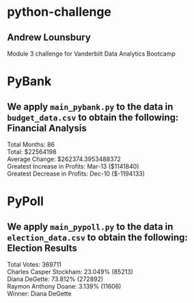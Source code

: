 # python-challenge
## Andrew Lounsbury
Module 3 challenge for Vanderbilt Data Analytics Bootcamp
# PyBank
We apply `main_pybank.py` to the data in `budget_data.csv` to obtain the following: \
Financial Analysis
-----------------------------------
Total Months: 86 \
Total: $22564198 \
Average Change: \$262374.3953488372 \
Greatest Increase in Profits: Mar-13 (\$1141840) \
Greatest Decrease in Profits: Dec-10 (\$-1194133)
# PyPoll
We apply `main_pypoll.py` to the data in `election_data.csv` to obtain the following: \
Election Results
--------------------------
Total Votes: 369711 \
Charles Casper Stockham: 23.049% (85213) \
Diana DeGette: 73.812% (272892) \
Raymon Anthony Doane: 3.139% (11606) \
Winner: Diana DeGette